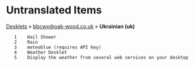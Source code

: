 # Untranslated Items
[Desklets](../../../README.md) &#187; [bbcwx@oak-wood.co.uk](../README.md) &#187; **Ukrainian (uk)**

       1	Hail Shower
       2	Rain
       3	meteoblue (requires API key)
       4	Weather Desklet
       5	Display the weather from several web services on your desktop
